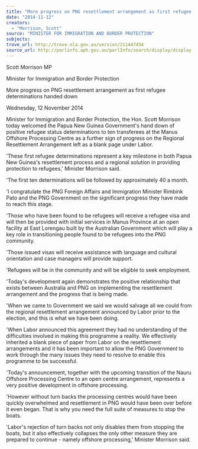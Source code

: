 ```yaml
---
title: "More progress on PNG resettlement arrangement as first refugee determinations handed down"
date: "2014-11-12"
creators:
  - "Morrison, Scott"
source: "MINISTER FOR IMMIGRATION AND BORDER PROTECTION"
subjects:
trove_url: http://trove.nla.gov.au/version/211447454
source_url: http://parlinfo.aph.gov.au/parlInfo/search/display/display.w3p;query=Id%3A%22media/pressrel/3503001%22
---
```


 Scott Morrison MP 

 Minister for Immigration and Border Protection 

 More progress on PNG resettlement arrangement as first refugee  determinations handed down 

 Wednesday, 12 November 2014 

 Minister for Immigration and Border Protection, the Hon. Scott Morrison today  welcomed the Papua New Guinea Government's hand down of positive refugee  status determinations to ten transferees at the Manus Offshore Processing Centre as  a further sign of progress on the Regional Resettlement Arrangement left as a blank  page under Labor. 

 'These first refugee determinations represent a key milestone in both Papua New  Guinea's resettlement process and a regional solution in providing protection to  refugees,' Minister Morrison said. 

 'The first ten determinations will be followed by approximately 40 a month. 

 'I congratulate the PNG Foreign Affairs and Immigration Minister Rimbink Pato and  the PNG Government on the significant progress they have made to reach this  stage. 

 'Those who have been found to be refugees will receive a refugee visa and will then  be provided with initial services in Manus Province at an open facility at East  Lorengau built by the Australian Government which will play a key role in  transitioning people found to be refugees into the PNG community. 

 'Those issued visas will receive assistance with language and cultural orientation  and case managers will provide support. 

 'Refugees will be in the community and will be eligible to seek employment. 

 'Today's development again demonstrates the positive relationship that exists  between Australia and PNG on implementing the resettlement arrangement and the  progress that is being made. 

 'When we came to Government we said we would salvage all we could from the  regional resettlement arrangement announced by Labor prior to the election, and this  is what we have been doing. 

 'When Labor announced this agreement they had no understanding of the difficulties  involved in making this programme a reality. We effectively inherited a blank piece of  paper from Labor on the resettlement arrangements and it has been important to  allow the PNG Government to work through the many issues they need to resolve to  enable this programme to be successful. 

 'Today's announcement, together with the upcoming transition of the Nauru Offshore  Processing Centre to an open centre arrangement, represents a very positive  development in offshore processing. 

 'However without turn backs the processing centres would have been quickly  overwhelmed and resettlement in PNG would have been over before it even began.   That is why you need the full suite of measures to stop the boats. 

 'Labor's rejection of turn backs not only disables them from stopping the boats, but it  also effectively collapses the only other measure they are prepared to continue -  namely offshore processing,' Minister Morrison said. 

 

